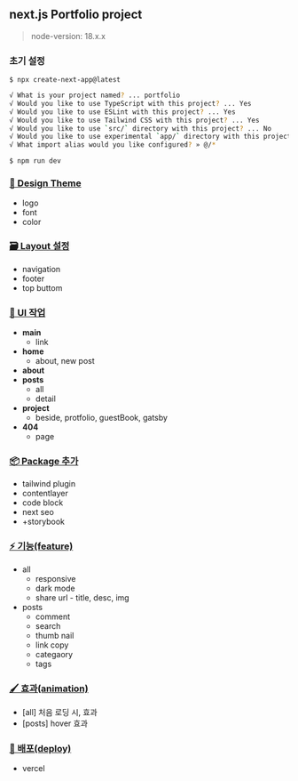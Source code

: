 ## next.js Portfolio project

> node-version: 18.x.x

### 초기 설정

`$ npx create-next-app@latest`

```bash
√ What is your project named? ... portfolio
√ Would you like to use TypeScript with this project? ... Yes
√ Would you like to use ESLint with this project? ... Yes
√ Would you like to use Tailwind CSS with this project? ... Yes
√ Would you like to use `src/` directory with this project? ... No
√ Would you like to use experimental `app/` directory with this project? ... No
√ What import alias would you like configured? » @/*
```

`$ npm run dev`

### [🎨 Design Theme](https://github.com/bbahna/Portfolio/issues/1)

- logo
- font
- color

### [🗃️ Layout 설정](https://github.com/bbahna/Portfolio/issues/2)

- navigation
- footer
- top buttom

### [📄 UI 작업](https://github.com/bbahna/Portfolio/issues/3)

- **main**
  - link
- **home**
  - about, new post
- **about**
- **posts**
  - all
  - detail
- **project**
  - beside, protfolio, guestBook, gatsby
- **404**
  - page

### [📦 Package 추가](https://github.com/bbahna/Portfolio/issues/4)

- tailwind plugin
- contentlayer
- code block
- next seo
- +storybook

### [⚡ 기능(feature)](https://github.com/bbahna/Portfolio/issues/5)

- all
  - responsive
  - dark mode
  - share url - title, desc, img
- posts
  - comment
  - search
  - thumb nail
  - link copy
  - categaory
  - tags

### [🖌️ 효과(animation)](https://github.com/bbahna/Portfolio/issues/7)

- [all] 처음 로딩 시, 효과
- [posts] hover 효과

### [🚀 배포(deploy)](https://www.hyoon.dev/)

- vercel

